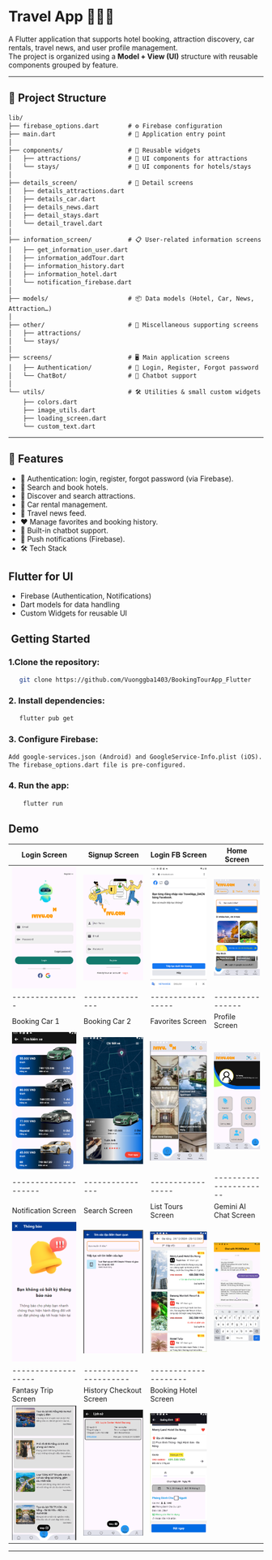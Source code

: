 # Travel App 🛫🏨🚗

A Flutter application that supports hotel booking, attraction discovery, car rentals, travel news, and user profile management.  
The project is organized using a **Model + View (UI)** structure with reusable components grouped by feature.

---

## 📂 Project Structure

```
lib/
├── firebase_options.dart        # ⚙️ Firebase configuration
├── main.dart                    # 🚀 Application entry point
│
├── components/                  # 🧩 Reusable widgets
│   ├── attractions/             # 🎡 UI components for attractions
│   └── stays/                   # 🏨 UI components for hotels/stays
│
├── details_screen/              # 🔎 Detail screens
│   ├── details_attractions.dart
│   ├── details_car.dart
│   ├── details_news.dart
│   ├── detail_stays.dart
│   └── detail_travel.dart
│
├── information_screen/          # 📋 User-related information screens
│   ├── get_information_user.dart
│   ├── information_addTour.dart
│   ├── information_history.dart
│   ├── information_hotel.dart
│   └── notification_firebase.dart
│
├── models/                      # 📦 Data models (Hotel, Car, News, Attraction…)
│
├── other/                       # 📑 Miscellaneous supporting screens
│   ├── attractions/
│   └── stays/
│
├── screens/                     # 🖥️ Main application screens
│   ├── Authentication/          # 🔐 Login, Register, Forgot password
│   └── ChatBot/                 # 🤖 Chatbot support
│
└── utils/                       # 🛠️ Utilities & small custom widgets
    ├── colors.dart
    ├── image_utils.dart
    ├── loading_screen.dart
    └── custom_text.dart
```

---

## 🚀 Features
- 🔐 Authentication: login, register, forgot password (via Firebase).
- 🏨 Search and book hotels.
- 🎡 Discover and search attractions.
- 🚗 Car rental management.
- 📰 Travel news feed.
- ❤️ Manage favorites and booking history.
- 🤖 Built-in chatbot support.
- 🔔 Push notifications (Firebase).
- 🛠️ Tech Stack

## Flutter for UI
- Firebase (Authentication, Notifications)
- Dart models for data handling
- Custom Widgets for reusable UI

## ️ Getting Started

### 1.Clone the repository:
```bash
   git clone https://github.com/Vuonggba1403/BookingTourApp_Flutter
```

### 2. Install dependencies:
```bash
   flutter pub get
```

### 3. Configure Firebase:
    Add google-services.json (Android) and GoogleService-Info.plist (iOS).
    The firebase_options.dart file is pre-configured.

### 4. Run the app:
```bash
    flutter run
```

## Demo

| Login Screen | Signup Screen | Login FB Screen | Home Screen |
|--------------|---------------|----------------|------------|
| ![](assets/demo/Picture1.png) | ![](assets/demo/Picture4.png) | ![](assets/demo/Picture2.png) | ![](assets/demo/Picture3.png) |
|---------------|---------------|-----------------|----------------|
| Booking Car 1 | Booking Car 2 | Favorites Screen | Profile Screen |
| ![](assets/demo/Picture5.png) | ![](assets/demo/Picture6.png) | ![](assets/demo/Picture7.png) | ![](assets/demo/Picture8.png) |
|--------------------|---------------|-----------------|----------------------|
| Notification Screen | Search Screen | List Tours Screen | Gemini AI Chat Screen |
| ![](assets/demo/Picture9.png) | ![](assets/demo/Picture10.png) | ![](assets/demo/Picture11.png) | ![](assets/demo/Picture12.png) |
|-------------------|----------------------|--------------------| |
| Fantasy Trip Screen | History Checkout Screen | Booking Hotel Screen |  |
| ![](assets/demo/Picture13.png) | ![](assets/demo/Picture14.png) | ![](assets/demo/Picture15.png) |  |


---
